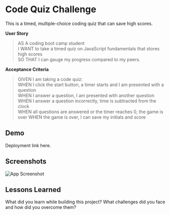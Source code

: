 
# Code Quiz Challenge

This is a timed, multiple-choice coding quiz that can save high scores.

**User Story**

> AS A coding boot camp student  
> I WANT to take a timed quiz on JavaScript fundamentals that stores high scores  
> SO THAT I can gauge my progress compared to my peers.

**Acceptance Criteria**
> GIVEN I am taking a code quiz:  
> WHEN I click the start button, a timer starts and I am presented with a question  
> WHEN I answer a question, I am presented with another question  
> WHEN I answer a question incorrectly, time is subtracted from the clock  
> WHEN all questions are answered or the timer reaches 0, the game is over
> WHEN the game is over, I can save my initials and score

## Demo

Deployment link here.

## Screenshots

![App Screenshot](./assets/images/screenshot.jpg)

## Lessons Learned

What did you learn while building this project? What challenges did you face and how did you overcome them?

